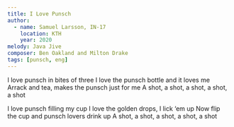 ```yaml
---
title: I Love Punsch
author:
  - name: Samuel Larsson, IN-17
    location: KTH
    year: 2020
melody: Java Jive
composer: Ben Oakland and Milton Drake
tags: [punsch, eng]
---
```


I love punsch in bites of three
I love the punsch bottle and it loves me
Arrack and tea, makes the punsch just for me
A shot, a shot, a shot, a shot, a shot

I love punsch filling my cup
I love the golden drops, I lick ‘em up
Now flip the cup and punsch lovers drink up
A shot, a shot, a shot, a shot, a shot
